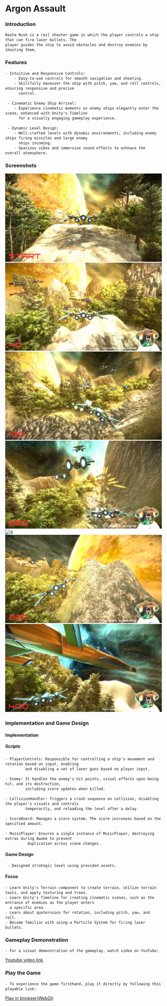 # Argon Assault

### Introduction
    Realm Rush is a rail shooter game in which the player controls a ship that can fire laser bullets. The 
    player guides the ship to avoid obstacles and destroy enemies by shooting them.

### Features
    - Intuitive and Responsive Controls:
        - Easy-to-use controls for smooth navigation and shooting.
        - Skillfully maneuver the ship with pitch, yaw, and roll controls, ensuring responsive and precise 
          control.
        
     - Cinematic Enemy Ship Arrival:
        - Experience cinematic moments as enemy ships elegantly enter the scene, enhanced with Unity's Timeline
          for a visually engaging gameplay experience.
          
     - Dynamic Level Design: 
        - Well-crafted levels with dynamic environments, including enemy ships firing missiles and large enemy 
          ships incoming.
        - Spacious vibes and immersive sound effects to enhnace the overall atomsphere.
    
### Screenshots

   ![Start](./Screenshots/Start.png)
   ![1](./Screenshots/1.png)
   ![2](./Screenshots/2.png)
   ![3](./Screenshots/3.png)
   ![4](./Screenshots/4.png)
   ![6](./Screenshots/6.png)
   ![7](./Screenshots/7.png)

   
### Implementation and Game Design
#### Implementation
##### Scripts
    - PlayerControls: Responsible for controlling a ship's movement and rotation based on input, enabling 
             and disabling a set of laser guns based on player input.
    
    - Enemy: It handles the enemy's hit points, visual effects upon being hit, and its destruction,
             including score updates when killed.
                  
    - CollisionHandler: Triggers a crash sequence on collision, disabling the player's visuals and controls 
             temporarily, and reloading the level after a delay.
             
    - ScoreBoard: Manages a score system. The score increases based on the specified amount.
    
    - MusicPlayer: Ensures a single instance of MusicPlayer, destroying extras during Awake to prevent
              duplication across scene changes.

 
 #### Game Design
     - Designed strategic level using provided assets.
       
#### Focus
    - Learn Unity's Terrain component to create terrain, utilize terrain tools, and apply texturing and trees.
    - Learn Unity's Timeline for creating cinematic scenes, such as the entrance of enemies as the player enters 
      a specific area.
    - Learn about quaternions for rotation, including pitch, yaw, and roll.
    - Become familiar with using a Particle System for firing laser bullets.
    
### Gameplay Demonstration
    - For a visual demonstration of the gameplay, watch video on YouTube:
 [Youtube video link](https://youtu.be/iecopYTLx58)

### Play the Game
    - To experience the game firsthand, play it directly by following this playable link:
[Play in browser(WebGl)](https://rahul-pargi.itch.io/argon-assault)
